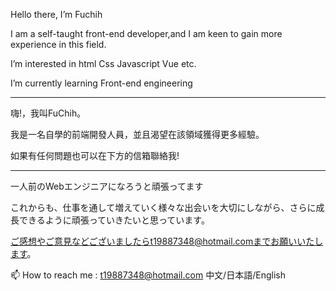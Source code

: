Hello there, I’m Fuchih

I am a self-taught front-end developer,and I am keen to gain more experience in this field.

I’m interested in html Css Javascript Vue etc.

I’m currently learning Front-end engineering

----------------------------

嗨!，我叫FuChih。

我是一名自學的前端開發人員，並且渴望在該領域獲得更多經驗。

如果有任何問題也可以在下方的信箱聯絡我!

----------------------------

一人前のWebエンジニアになろうと頑張ってます

これからも、仕事を通して増えていく様々な出会いを大切にしながら、さらに成長できるように頑張っていきたいと思っています。


ご感想やご意見などございましたらt19887348@hotmail.comまでお願いいたします。

📫 How to reach me : t19887348@hotmail.com
中文/日本語/English


